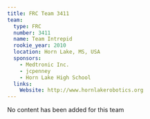 ```yaml
---
title: FRC Team 3411
team:
  type: FRC
  number: 3411
  name: Team Intrepid
  rookie_year: 2010
  location: Horn Lake, MS, USA
  sponsors:
    - Medtronic Inc.
    - jcpenney
    - Horn Lake High School
  links:
    Website: http://www.hornlakerobotics.org
---
```

No content has been added for this team